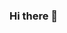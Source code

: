 ### Hi there 👋

<!--
**doocoin/doocoin** is a ✨ _special_ ✨ repository because its `README.md` (this file) appears on your GitHub profile.


- 🔭 DOOTA Coin (DOO) DeFi Coin is a decentralized financial payment network that rebuilds the traditional payment stack on the blockchain. 
It utilizes a basket of fiat-pegged stablecoins, 
algorithmically stabilized by its reserve currency DOO, 
to facilitate programmable payments and open financial infrastructure development. 
As of December 2023, the network has transacted an estimated $299 billion for over 30 million users.
It has a circulating supply of 2,000,000,000 DOO coins and 
A total supply of 2,000,000,000
